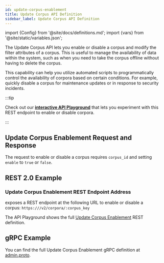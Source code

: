 ```yaml
---
id: update-corpus-enablement
title: Update Corpus API Definition
sidebar_label: Update Corpus API Definition
---
```


import {Config} from '@site/docs/definitions.md';
import {vars} from '@site/static/variables.json';

The Update Corpus API lets you enable or disable a corpus and modify the 
filter attributes of a corpus. This is useful to manage the availability of 
data within the system, such as when you need to take the corpus offline 
without having to delete the corpus. 

This capability can help you utilize automated scripts to programmatically 
control the availability of corpora based on certain conditions. For example, 
quickly disable a corpus for maintenance updates or in response to security 
incidents. 

:::tip

Check out our [**interactive API Playground**](/docs/rest-api/update-corpus) that lets you experiment with this 
REST endpoint to enable or disable corpora.

:::

## Update Corpus Enablement Request and Response

The request to enable or disable a corpus requires `corpus_id` and setting `enable` 
to `true` or `false`.

## REST 2.0 Example

### Update Corpus Enablement REST Endpoint Address

<Config v="names.product"/> exposes a REST endpoint at the following URL
to enable or disable a corpus:
<code>https://<Config v="domains.rest.admin"/>/v2/corpora/:corpus_key</code>

The API Playground shows the full [Update Corpus Enablement](/docs/rest-api/update-corpus) REST definition.

## gRPC Example

You can find the full Update Corpus Enablement gRPC definition at [admin.proto](https://github.com/vectara/protos/blob/main/admin.proto).